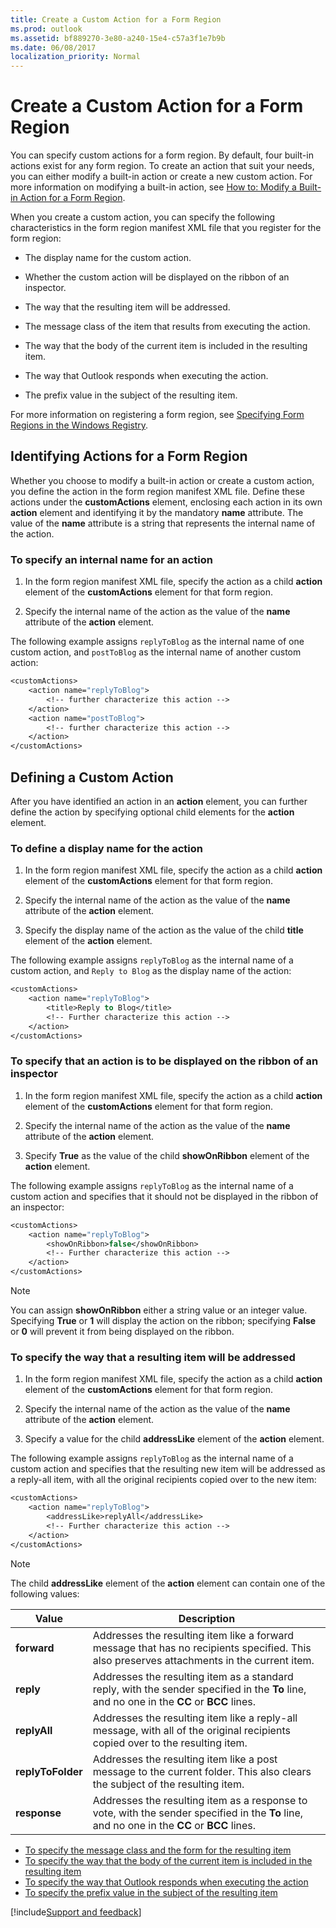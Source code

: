 ```yaml
---
title: Create a Custom Action for a Form Region
ms.prod: outlook
ms.assetid: bf889270-3e80-a240-15e4-c57a3f1e7b9b
ms.date: 06/08/2017
localization_priority: Normal
---
```



# Create a Custom Action for a Form Region

You can specify custom actions for a form region. By default, four built-in actions exist for any form region. To create an action that suit your needs, you can either modify a built-in action or create a new custom action. For more information on modifying a built-in action, see [How to: Modify a Built-in Action for a Form Region](modify-a-built-in-action-for-a-form-region.md).

When you create a custom action, you can specify the following characteristics in the form region manifest XML file that you register for the form region:

- The display name for the custom action.
    
- Whether the custom action will be displayed on the ribbon of an inspector.
    
- The way that the resulting item will be addressed.
    
- The message class of the item that results from executing the action.
    
- The way that the body of the current item is included in the resulting item.
    
- The way that Outlook responds when executing the action.
    
- The prefix value in the subject of the resulting item.
    
For more information on registering a form region, see  [Specifying Form Regions in the Windows Registry](specifying-form-regions-in-the-windows-registry.md).

## Identifying Actions for a Form Region

Whether you choose to modify a built-in action or create a custom action, you define the action in the form region manifest XML file. Define these actions under the **customActions** element, enclosing each action in its own **action** element and identifying it by the mandatory **name** attribute. The value of the **name** attribute is a string that represents the internal name of the action.


### To specify an internal name for an action

1. In the form region manifest XML file, specify the action as a child **action** element of the **customActions** element for that form region.
    
2. Specify the internal name of the action as the value of the **name** attribute of the **action** element.
    
The following example assigns `replyToBlog` as the internal name of one custom action, and `postToBlog` as the internal name of another custom action:

```vb
<customActions>
    <action name="replyToBlog">
        <!-- further characterize this action -->
    </action>
    <action name="postToBlog">
        <!-- further characterize this action -->
    </action>
</customActions>
```


## Defining a Custom Action

After you have identified an action in an **action** element, you can further define the action by specifying optional child elements for the **action** element.


### To define a display name for the action

1. In the form region manifest XML file, specify the action as a child **action** element of the **customActions** element for that form region.
    
2. Specify the internal name of the action as the value of the **name** attribute of the **action** element.
    
3. Specify the display name of the action as the value of the child **title** element of the **action** element.
    
The following example assigns `replyToBlog` as the internal name of a custom action, and `Reply to Blog` as the display name of the action:

```vb
<customActions>
    <action name="replyToBlog">
        <title>Reply to Blog</title>
        <!-- Further characterize this action -->
    </action>
</customActions>
```

### To specify that an action is to be displayed on the ribbon of an inspector

1. In the form region manifest XML file, specify the action as a child **action** element of the **customActions** element for that form region.
    
2. Specify the internal name of the action as the value of the **name** attribute of the **action** element.
    
3. Specify **True** as the value of the child **showOnRibbon** element of the **action** element.
    
The following example assigns `replyToBlog` as the internal name of a custom action and specifies that it should not be displayed in the ribbon of an inspector:

```vb
<customActions>
    <action name="replyToBlog">
        <showOnRibbon>false</showOnRibbon>
        <!-- Further characterize this action -->
    </action>
</customActions>
```

> [!NOTE]
> You can assign **showOnRibbon** either a string value or an integer value. Specifying **True** or **1** will display the action on the ribbon; specifying **False** or **0** will prevent it from being displayed on the ribbon.

### To specify the way that a resulting item will be addressed

1. In the form region manifest XML file, specify the action as a child **action** element of the **customActions** element for that form region.

2. Specify the internal name of the action as the value of the **name** attribute of the **action** element.

3. Specify a value for the child **addressLike** element of the **action** element.

The following example assigns `replyToBlog` as the internal name of a custom action and specifies that the resulting new item will be addressed as a reply-all item, with all the original recipients copied over to the new item:

```vb
<customActions>
    <action name="replyToBlog">
        <addressLike>replyAll</addressLike>
        <!-- Further characterize this action -->
    </action>
</customActions>

```

> [!NOTE]
> The child **addressLike** element of the **action** element can contain one of the following values:

|Value|Description|
|----|----|
| **forward**|Addresses the resulting item like a forward message that has no recipients specified. This also preserves attachments in the current item.|
| **reply**|Addresses the resulting item as a standard reply, with the sender specified in the **To** line, and no one in the **CC** or **BCC** lines.|
| **replyAll**|Addresses the resulting item like a reply-all message, with all of the original recipients copied over to the resulting item.|
| **replyToFolder**|Addresses the resulting item like a post message to the current folder. This also clears the subject of the resulting item.|
| **response**|Addresses the resulting item as a response to vote, with the sender specified in the **To** line, and no one in the **CC** or **BCC** lines.|



- [To specify the message class and the form for the resulting item](specify-the-message-class-and-form-for-an-item-resulting-from-an-action.md)
- [To specify the way that the body of the current item is included in the resulting item](include-the-original-body-in-an-item-resulting-from-an-action.md)
- [To specify the way that Outlook responds when executing the action](specify-the-way-outlook-responds-when-executing-an-action.md)
- [To specify the prefix value in the subject of the resulting item](specify-a-subject-prefix-of-an-item-resulting-from-an-action.md)

[!include[Support and feedback](~/includes/feedback-boilerplate.md)]
